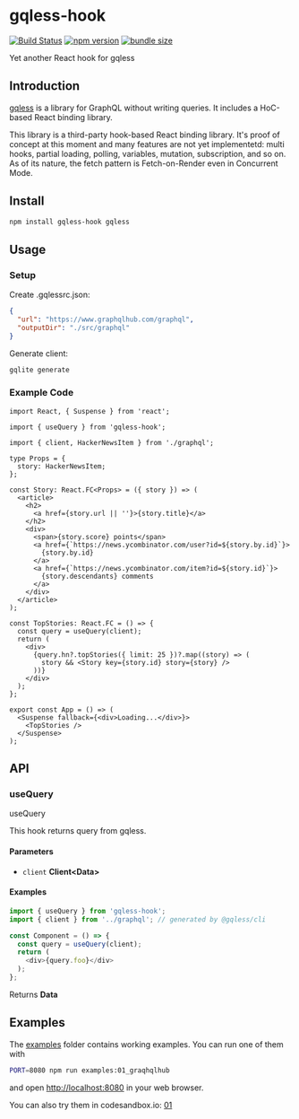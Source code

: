 # gqless-hook

[![Build Status](https://travis-ci.com/dai-shi/gqless-hook.svg?branch=master)](https://travis-ci.com/dai-shi/gqless-hook)
[![npm version](https://badge.fury.io/js/gqless-hook.svg)](https://badge.fury.io/js/gqless-hook)
[![bundle size](https://badgen.net/bundlephobia/minzip/gqless-hook)](https://bundlephobia.com/result?p=gqless-hook)

Yet another React hook for gqless

## Introduction

[gqless](https://github.com/samdenty/gqless) is a library for
GraphQL without writing queries.
It includes a HoC-based React binding library.

This library is a third-party hook-based React binding library.
It's proof of concept at this moment and many features are not
yet implementetd: multi hooks, partial loading, polling,
variables, mutation, subscription, and so on.
As of its nature, the fetch pattern is Fetch-on-Render even in Concurrent Mode.

## Install

```bash
npm install gqless-hook gqless
```

## Usage

### Setup

Create .gqlessrc.json:

```json
{
  "url": "https://www.graphqlhub.com/graphql",
  "outputDir": "./src/graphql"
}
```

Generate client:

```bash
gqlite generate
```

### Example Code

```tsx
import React, { Suspense } from 'react';

import { useQuery } from 'gqless-hook';

import { client, HackerNewsItem } from './graphql';

type Props = {
  story: HackerNewsItem;
};

const Story: React.FC<Props> = ({ story }) => (
  <article>
    <h2>
      <a href={story.url || ''}>{story.title}</a>
    </h2>
    <div>
      <span>{story.score} points</span>
      <a href={`https://news.ycombinator.com/user?id=${story.by.id}`}>
        {story.by.id}
      </a>
      <a href={`https://news.ycombinator.com/item?id=${story.id}`}>
        {story.descendants} comments
      </a>
    </div>
  </article>
);

const TopStories: React.FC = () => {
  const query = useQuery(client);
  return (
    <div>
      {query.hn?.topStories({ limit: 25 })?.map((story) => (
        story && <Story key={story.id} story={story} />
      ))}
    </div>
  );
};

export const App = () => (
  <Suspense fallback={<div>Loading...</div>}>
    <TopStories />
  </Suspense>
);
```

## API

<!-- Generated by documentation.js. Update this documentation by updating the source code. -->

### useQuery

useQuery

This hook returns query from gqless.

#### Parameters

-   `client` **Client&lt;Data>** 

#### Examples

```javascript
import { useQuery } from 'gqless-hook';
import { client } from '../graphql'; // generated by @gqless/cli

const Component = () => {
  const query = useQuery(client);
  return (
    <div>{query.foo}</div>
  );
};
```

Returns **Data** 

## Examples

The [examples](examples) folder contains working examples.
You can run one of them with

```bash
PORT=8080 npm run examples:01_graqhqlhub
```

and open <http://localhost:8080> in your web browser.

You can also try them in codesandbox.io:
[01](https://codesandbox.io/s/github/dai-shi/gqless-hook/tree/master/examples/01_graqhqlhub)
